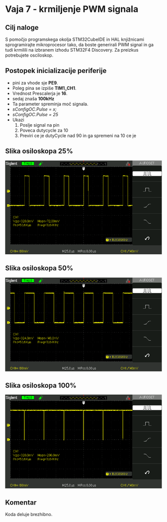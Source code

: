 # Vaja 7 - krmiljenje PWM signala

## Cilj naloge

S pomočjo programskega okolja STM32CubeIDE in HAL knjižnicami sprogramirajte mikroprocesor tako, da boste generirali PWM signal in ga tudi krmilili na izbranem izhodu STM32F4 Discovery. Za preizkus potrebujete osciloskop.

## Postopek inicializacije periferije

- pini za vhode sje **PE9**.  
- Poleg pina se izpiše **TIM1_CH1**.  
- Vrednost Prescalerja je **16**.  
- sedaj znaša **100kHz**
- Ta parameter spreminja moč signala.
- *sConfigOC.Pulse = x;*
- *sConfigOC.Pulse = 25*
- Ukazi
  1. Poslje signal na pin
  2. Poveca dutycycle za 10
  3. Previri ce je dutyCycle nad 90 in ga spremeni na 10 ce je

## Slika osiloskopa 25%
![25](media/SDS00001.BMP)
## Slika osiloskopa 50%
![25](media/SDS00002.BMP)
## Slika osiloskopa 100%
![25](media/SDS00003.BMP)

## Komentar
Koda deluje brezhibno.
